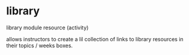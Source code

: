 library
=======

library module resource (activity)

allows instructors to create a lil collection of links to library resources in their topics / weeks boxes.


